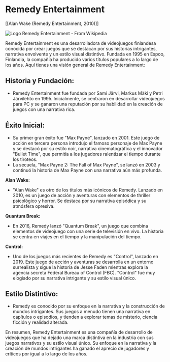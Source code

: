 # Remedy Entertainment

[[Alan Wake (Remedy Entertainment, 2010)]]

![Logo Remedy Entertainment - From Wikipedia](PublicBrain/_resources/Remedy%20Entertainment/77ad2e92382897d333d5f8b846200e35_MD5.png|white)


Remedy Entertainment es una desarrolladora de videojuegos finlandesa conocida por crear juegos que se destacan por sus historias intrigantes, narrativa envolvente y un estilo visual distintivo. Fundada en 1995 en Espoo, Finlandia, la compañía ha producido varios títulos populares a lo largo de los años. Aquí tienes una visión general de Remedy Entertainment:

## Historia y Fundación:

- Remedy Entertainment fue fundada por Sami Järvi, Markus Mäki y Petri Järvilehto en 1995. Inicialmente, se centraron en desarrollar videojuegos para PC y se ganaron una reputación por su habilidad en la creación de juegos con una narrativa rica.

## Éxito Inicial:

- Su primer gran éxito fue "Max Payne", lanzado en 2001. Este juego de acción en tercera persona introdujo el famoso personaje de Max Payne y se destacó por su estilo noir, narrativa cinematográfica y el innovador "Bullet Time", que permitía a los jugadores ralentizar el tiempo durante los tiroteos.
- La secuela, "Max Payne 2: The Fall of Max Payne", se lanzó en 2003 y continuó la historia de Max Payne con una narrativa aún más profunda.

**Alan Wake:**

- "Alan Wake" es otro de los títulos más icónicos de Remedy. Lanzado en 2010, es un juego de acción y aventuras con elementos de thriller psicológico y horror. Se destaca por su narrativa episódica y su atmósfera opresiva.

**Quantum Break:**

- En 2016, Remedy lanzó "Quantum Break", un juego que combina elementos de videojuego con una serie de televisión en vivo. La historia se centra en viajes en el tiempo y la manipulación del tiempo.

**Control:**

- Uno de los juegos más recientes de Remedy es "Control", lanzado en 2019. Este juego de acción y aventuras se desarrolla en un entorno surrealista y sigue la historia de Jesse Faden mientras explora la agencia secreta Federal Bureau of Control (FBC). "Control" fue muy elogiado por su narrativa intrigante y su estilo visual único.

## Estilo Distintivo:

- Remedy es conocido por su enfoque en la narrativa y la construcción de mundos intrigantes. Sus juegos a menudo tienen una narrativa en capítulos o episodios, y tienden a explorar temas de misterio, ciencia ficción y realidad alterada.

En resumen, Remedy Entertainment es una compañía de desarrollo de videojuegos que ha dejado una marca distintiva en la industria con sus juegos narrativos y su estilo visual único. Su enfoque en la narrativa y la creación de mundos intrigantes ha ganado el aprecio de jugadores y críticos por igual a lo largo de los años.